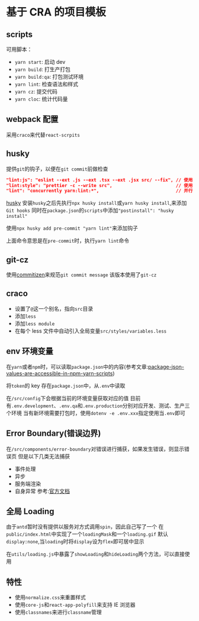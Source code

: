 # 基于 CRA 的项目模板

## scripts

可用脚本：

- `yarn start`: 启动 dev
- `yarn build`: 打生产打包
- `yarn build:qa`: 打包测试环境
- `yarn lint`: 检查语法和样式
- `yarn cz`: 提交代码
- `yarn cloc`: 统计代码量

## webpack 配置

采用`craco`来代替`react-scrpits`

## husky

提供`git`的钩子，以便在`git commit`前做检查

```json
"lint:js": "eslint --ext .js --ext .tsx --ext .jsx src/ --fix", // 使用eslint 检查语法
"lint:style": "prettier -c --write src",                        // 使用prettier检查格式
"lint": "concurrently yarn:lint:*",                             // 并行同时检查语法和格式
```

[husky](https://typicode.github.io/husky/#/)
安装`husky`之后先执行`npx husky install`或`yarn husky install`,来添加`Git hooks`
同时在`package.json`的`scripts`中添加`"postinstall": "husky install"`

使用`npx husky add pre-commit "yarn lint"`来添加钩子

上面命令意思是在`pre-commit`时，执行`yarn lint`命令

## git-cz

使用[commitizen](https://github.com/commitizen)来规范`git commit message`
该版本使用了`git-cz`

## craco

- 设置了`@`这一个别名，指向`src`目录
- 添加`less`
- 添加`less module`
- 在每个 less 文件中自动引入全局变量`src/styles/variables.less`

## env 环境变量

在`yarn`或者`npm`时，可以读取`package.json`中的内容(参考文章:[package-json-values-are-accessible-in-npm-yarn-scripts](https://www.stefanjudis.com/today-i-learned/package-json-values-are-accessible-in-npm-yarn-scripts/))

将`token`的 key 存在`package.json`中，从`.env`中读取

在`/src/config`下会根据当前的环境变量获取对应的值
目前有`.env.development`、`.env.qa`和`.env.production`分别对应开发、测试、生产三个环境
当有新环境需要打包时，使用`dotenv -e .env.xxx`指定使用当`.env`即可

## Error Boundary(错误边界)

在`/src/components/error-boundary`对错误进行捕获，如果发生错误，则显示错误页
但是以下几类无法捕获

- 事件处理
- 异步
- 服务端渲染
- 自身异常
  参考:[官方文档](https://react.docschina.org/docs/error-boundaries.html)

## 全局 Loading

由于`antd`暂时没有提供以服务对方式调用`spin`，因此自己写了一个
在`public/index.html`中实现了一个`loadingMask`和一个`loading.gif`
默认`display:none`,当`loading`时将`display`设为`flex`即可居中显示

在`utils/loading.js`中暴露了`showLoading`和`hideLoading`两个方法，可以直接使用

## 特性

- 使用`normalize.css`来重置样式
- 使用`core-js`和`react-app-polyfill`来支持 IE 浏览器
- 使用`classnames`来进行`classname`管理
